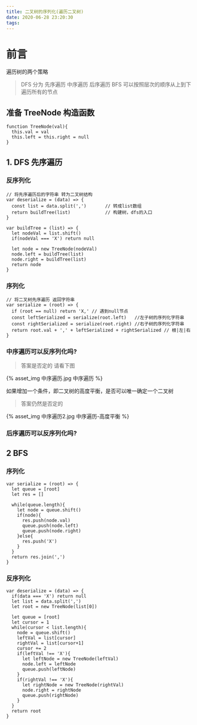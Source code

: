 ```yaml
---
title: 二叉树的序列化(遍历二叉树)
date: 2020-06-28 23:20:30
tags: 
---
```


# 前言
遍历树的两个策略

> DFS 分为    先序遍历    中序遍历    后序遍历
> BFS 可以按照层次的顺序从上到下遍历所有的节点
<!--more-->

## 准备 TreeNode 构造函数

    function TreeNode(val){
      this.val = val
      this.left = this.right = null
    }

## 1. DFS 先序遍历

### 反序列化

    // 将先序遍历后的字符串 转为二叉树结构
    var deserialize = (data) => {
      const list = data.split(',')       // 转成list数组
      return buildTree(list)             // 构建树，dfs的入口
    }

    var buildTree = (list) => {
      let nodeVal = list.shift()
      if(nodeVal === 'X') return null
      
      let node = new TreeNode(nodeVal)
      node.left = buildTree(list)
      node.right = buildTree(list)
      return node
    }

### 序列化

    // 将二叉树先序遍历 返回字符串
    var serialize = (root) => {
      if (root == null) return 'X,' // 遇到null节点
      const leftSerialized = serialize(root.left)   //左子树的序列化字符串
      const rightSerialized = serialize(root.right) //右子树的序列化字符串
      return root.val + ',' + leftSerialized + rightSerialized // 根|左|右
    }

### 中序遍历可以反序列化吗?

> 答案是否定的 请看下图

{% asset_img 中序遍历.jpg 中序遍历 %}

如果增加一个条件，即二叉树的高度平衡，是否可以唯一确定一个二叉树
> 答案仍然是否定的

{% asset_img 中序遍历2.jpg 中序遍历-高度平衡 %}

### 后序遍历可以反序列化吗?

## 2 BFS  

### 序列化

    var serialize = (root) => {
      let queue = [root]
      let res = []

      while(queue.length){
        let node = queue.shift()
        if(node){
          res.push(node.val)
          queue.push(node.left)
          queue.push(node.right)
        }else{
          res.push('X')
        }
      }
      return res.join(',')
    }

### 反序列化

    var deserialize = (data) => {
      if(data === 'X') return null
      let list = data.split(',')
      let root = new TreeNode(list[0])

      let queue = [root]
      let cursor = 1
      while(cursor < list.length){
        node = queue.shift()
        leftVal = list[cursor]
        rightVal = list[cursor+1]
        cursor += 2
        if(leftVal !== 'X'){
          let leftNode = new TreeNode(leftVal)
          node.left = leftNode
          queue.push(leftNode)
        }
        if(rightVal !== 'X'){
          let rightNode = new TreeNode(rightVal)
          node.right = rightNode
          queue.push(rightNode)
        }
      }
      return root
    }
